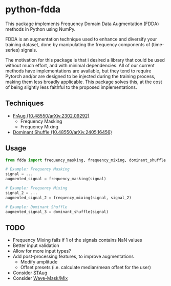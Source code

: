 # python-fdda

This package implements Frequency Domain Data Augmentation (FDDA) methods in Python
using NumPy.

FDDA is an augmentation technique used to enhance and diversify your training dataset,
done by manipulating the frequency components of (time-series) signals.

The motivation for this package is that i desired a library that could be used
without much effort, and with minimal dependencies. All of our current methods have
implementations are available, but they tend to require Pytorch and/or are designed
to be injected during the training process, making them less broadly applicable. This
package solves this, at the cost of being slightly less faithful to the proposed
implementations.

## Techniques

- [FrAug (10.48550/arXiv.2302.09292)](https://arxiv.org/abs/2302.09292)
  - Frequency Masking
  - Frequency Mixing
- [Dominant Shuffle (10.48550/arXiv.2405.16456)](https://arxiv.org/abs/2405.16456v1)

## Usage

```python
from fdda import frequency_masking, frequency_mixing, dominant_shuffle

# Example: Frequency Masking
signal = ...
augmented_signal = frequency_masking(signal)

# Example: Frequency Mixing
signal_2 = ...
augmented_signal_2 = frequency_mixing(signal, signal_2)

# Example: Dominant Shuffle
augmented_signal_3 = dominant_shuffle(signal)
```

## TODO

- Frequency Mixing fails if 1 of the signals contains NaN values
- Better input validation
- Allow for more input types?
- Add post-processing features, to improve augmentations
  - Modify amplitude
  - Offset presets (i.e. calculate median/mean offset for the user)
- Consider [STAug](https://arxiv.org/abs/2303.14254)
- Consider [Wave-Mask/Mix](https://arxiv.org/abs/2408.10951)

